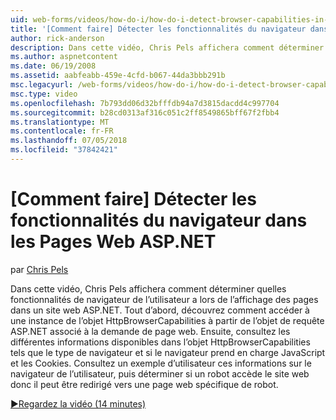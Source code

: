 ```yaml
---
uid: web-forms/videos/how-do-i/how-do-i-detect-browser-capabilities-in-aspnet-web-pages
title: '[Comment faire] Détecter les fonctionnalités du navigateur dans les Pages Web ASP.NET | Microsoft Docs'
author: rick-anderson
description: Dans cette vidéo, Chris Pels affichera comment déterminer quelles fonctionnalités de navigateur de l’utilisateur a lors de l’affichage des pages dans un site web ASP.NET. Tout d’abord, découvrez comment compte...
ms.author: aspnetcontent
ms.date: 06/19/2008
ms.assetid: aabfeabb-459e-4cfd-b067-44da3bbb291b
msc.legacyurl: /web-forms/videos/how-do-i/how-do-i-detect-browser-capabilities-in-aspnet-web-pages
msc.type: video
ms.openlocfilehash: 7b793dd06d32bfffdb94a7d3815dacdd4c997704
ms.sourcegitcommit: b28cd0313af316c051c2ff8549865bff67f2fbb4
ms.translationtype: MT
ms.contentlocale: fr-FR
ms.lasthandoff: 07/05/2018
ms.locfileid: "37842421"
---
```

<a name="how-do-i-detect-browser-capabilities-in-aspnet-web-pages"></a>[Comment faire] Détecter les fonctionnalités du navigateur dans les Pages Web ASP.NET
====================
par [Chris Pels](https://twitter.com/chrispels)

Dans cette vidéo, Chris Pels affichera comment déterminer quelles fonctionnalités de navigateur de l’utilisateur a lors de l’affichage des pages dans un site web ASP.NET. Tout d’abord, découvrez comment accéder à une instance de l’objet HttpBrowserCapabilities à partir de l’objet de requête ASP.NET associé à la demande de page web. Ensuite, consultez les différentes informations disponibles dans l’objet HttpBrowserCapabilities tels que le type de navigateur et si le navigateur prend en charge JavaScript et les Cookies. Consultez un exemple d’utilisateur ces informations sur le navigateur de l’utilisateur, puis déterminer si un robot accède le site web donc il peut être redirigé vers une page web spécifique de robot.

[&#9654;Regardez la vidéo (14 minutes)](https://channel9.msdn.com/Blogs/ASP-NET-Site-Videos/how-do-i-detect-browser-capabilities-in-aspnet-web-pages)

